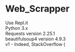 # Web_Scrapper
Use Repl.it  
Python 3.x  
Requests version 2.25.1  
beautifulsoup4 version 4.9.3  
v1 - Indeed, StackOverflow (
